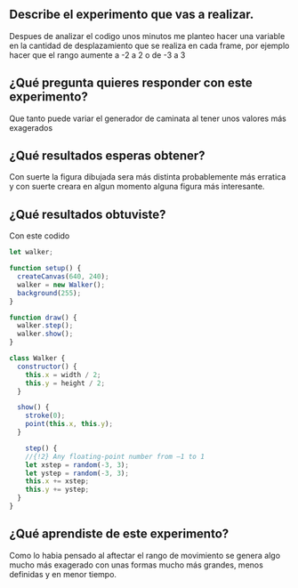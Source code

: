 ## Describe el experimento que vas a realizar.
Despues de analizar el codigo unos minutos me planteo hacer una variable en la cantidad de desplazamiento que se realiza en cada frame, por ejemplo hacer que el rango aumente a -2 a 2  o de -3 a 3
## ¿Qué pregunta quieres responder con este experimento?
Que tanto puede variar el generador de caminata al tener unos valores más exagerados 
## ¿Qué resultados esperas obtener? 
Con suerte la figura dibujada sera más distinta probablemente más erratica y con suerte creara en algun momento alguna figura más interesante.
## ¿Qué resultados obtuviste?
Con este codido 
``` js
let walker;

function setup() {
  createCanvas(640, 240);
  walker = new Walker();
  background(255);
}

function draw() {
  walker.step();
  walker.show();
}

class Walker {
  constructor() {
    this.x = width / 2;
    this.y = height / 2;
  }

  show() {
    stroke(0);
    point(this.x, this.y);
  }

    step() {
    //{!2} Any floating-point number from –1 to 1
    let xstep = random(-3, 3);
    let ystep = random(-3, 3);
    this.x += xstep;
    this.y += ystep;
  }
}

```

## ¿Qué aprendiste de este experimento?
Como lo habia pensado al aftectar el rango de movimiento se genera algo mucho más exagerado con unas formas mucho más grandes, menos definidas y en menor tiempo.
